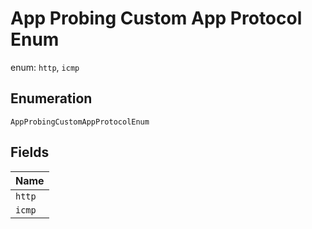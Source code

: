 
# App Probing Custom App Protocol Enum

enum: `http`, `icmp`

## Enumeration

`AppProbingCustomAppProtocolEnum`

## Fields

| Name |
|  --- |
| `http` |
| `icmp` |

